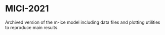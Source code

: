 # MICI-2021
Archived version of the m-ice model including data files and plotting utilities to reproduce main results
